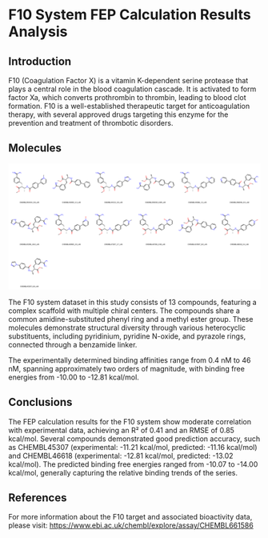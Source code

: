 # F10 System FEP Calculation Results Analysis

## Introduction

F10 (Coagulation Factor X) is a vitamin K-dependent serine protease that plays a central role in the blood coagulation cascade. It is activated to form factor Xa, which converts prothrombin to thrombin, leading to blood clot formation. F10 is a well-established therapeutic target for anticoagulation therapy, with several approved drugs targeting this enzyme for the prevention and treatment of thrombotic disorders.

## Molecules

![Molecular structures of representative compounds](mol_grid.png)

The F10 system dataset in this study consists of 13 compounds, featuring a complex scaffold with multiple chiral centers. The compounds share a common amidine-substituted phenyl ring and a methyl ester group. These molecules demonstrate structural diversity through various heterocyclic substituents, including pyridinium, pyridine N-oxide, and pyrazole rings, connected through a benzamide linker.

The experimentally determined binding affinities range from 0.4 nM to 46 nM, spanning approximately two orders of magnitude, with binding free energies from -10.00 to -12.81 kcal/mol.

## Conclusions

The FEP calculation results for the F10 system show moderate correlation with experimental data, achieving an R² of 0.41 and an RMSE of 0.85 kcal/mol. Several compounds demonstrated good prediction accuracy, such as CHEMBL45307 (experimental: -11.21 kcal/mol, predicted: -11.16 kcal/mol) and CHEMBL46618 (experimental: -12.81 kcal/mol, predicted: -13.02 kcal/mol). The predicted binding free energies ranged from -10.07 to -14.00 kcal/mol, generally capturing the relative binding trends of the series.

## References

For more information about the F10 target and associated bioactivity data, please visit:
https://www.ebi.ac.uk/chembl/explore/assay/CHEMBL661586 